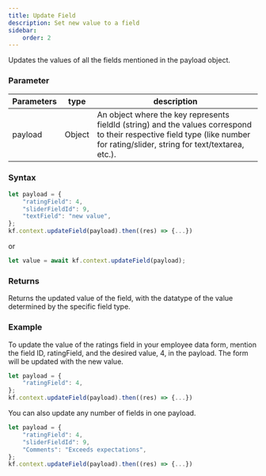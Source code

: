 ```yaml
---
title: Update Field
description: Set new value to a field
sidebar:
    order: 2
---
```


Updates the values of all the fields mentioned in the payload object. 

### Parameter

| Parameters | type   | description                                                                                                                               |
| ---------- | ------ | ----------------------------------------------------------------------------------------------------------------------------------------- |
| payload    | Object | An object where the key represents fieldId (string) and the values correspond to their respective field type (like number for rating/slider, string for text/textarea, etc.). |

### Syntax

```js
let payload = {
    "ratingField": 4,
    "sliderFieldId": 9,
    "textField": "new value",
};
kf.context.updateField(payload).then((res) => {...})
```

or

```js
let value = await kf.context.updateField(payload);
```

### Returns

Returns the updated value of the field, with the datatype of the value determined by the specific field type. 

### Example

To update the value of the ratings field in your employee data form, mention the field ID, ratingField, and the desired value, 4, in the payload. The form will be updated with the new value. 

```js
let payload = {
    "ratingField": 4,
};
kf.context.updateField(payload).then((res) => {...})
```

You can also update any number of fields in one payload. 
```js
let payload = {
    "ratingField": 4,
    "sliderFieldId": 9,
    "Comments": "Exceeds expectations",
};
kf.context.updateField(payload).then((res) => {...})
```